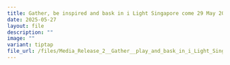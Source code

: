 ```yaml
---
title: Gather, be inspired and bask in i Light Singapore come 29 May 2025
date: 2025-05-27
layout: file
description: ""
image: ""
variant: tiptap
file_url: /files/Media_Release_2__Gather__play_and_bask_in_i_Light_Singapore_come_29_May_2025.pdf
---
```

